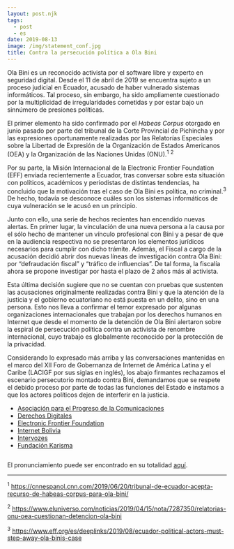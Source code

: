 ```yaml
---
layout: post.njk
tags:
  - post
  - es
date: 2019-08-13
image: /img/statement_conf.jpg
title: Contra la persecución política a Ola Bini
---
```

Ola Bini es un reconocido activista por el software libre y experto en seguridad
digital. Desde el 11 de abril de 2019 se encuentra sujeto a un proceso judicial
en Ecuador, acusado de haber vulnerado sistemas informáticos. Tal proceso,
sin embargo, ha sido ampliamente cuestionado por la multiplicidad de
irregularidades cometidas y por estar bajo un sinnúmero de presiones políticas.

El primer elemento ha sido confirmado por el *Habeas Corpus* otorgado en junio
pasado por parte del tribunal de la Corte Provincial de Pichincha y por las
expresiones oportunamente realizadas por las Relatorías Especiales sobre la
Libertad de Expresión de la Organización de Estados Americanos (OEA) y la
Organización de las Naciones Unidas (ONU).<sup>1</sup> <sup>2</sup>

Por su parte, la Misión Internacional de la Electronic Frontier Foundation (EFF)
enviada recientemente a Ecuador, tras conversar sobre esta situación con
políticos, académicos y periodistas de distintas tendencias, ha concluido que la
motivación tras el caso de Ola Bini es política, no criminal.<sup>3</sup> De
hecho, todavía se desconoce cuáles son los sistemas informáticos de cuya
vulneración se le acusó en un principio.

Junto con ello, una serie de hechos recientes han encendido nuevas alertas. En
primer lugar, la vinculación de una nueva persona a la causa por el sólo hecho
de mantener un vínculo profesional con Bini y a pesar de que en la audiencia
respectiva no se presentaron los elementos jurídicos necesarios para cumplir con
dicho trámite. Además, el Fiscal a cargo de la acusación decidió abrir dos
nuevas líneas de investigación contra Ola Bini: por “defraudación fiscal” y
“tráfico de influencias”. De tal forma, la fiscalía ahora se propone investigar
por hasta el plazo de 2 años más al activista.

Esta última decisión sugiere que no se cuentan con pruebas que sustenten las
acusaciones originalmente realizadas contra Bini y que la atención de la
justicia y el gobierno ecuatoriano no está puesta en un delito, sino en una
persona. Esto nos lleva a confirmar el temor expresado por algunas
organizaciones internacionales que trabajan por los derechos humanos en
Internet que desde el momento de la detención de Ola Bini alertaron sobre la
espiral de persecución política contra un activista de renombre internacional,
cuyo trabajo es globalmente reconocido por la protección de la privacidad.

Considerando lo expresado más arriba y las conversaciones mantenidas en el marco
del XII Foro de Gobernanza de Internet de América Latina y el Caribe (LACIGF por
sus siglas en inglés), los abajo firmantes rechazamos el escenario persecutorio
montado contra Bini, demandamos que se respete el debido proceso por parte de
todas las funciones del Estado e instamos a que los actores políticos dejen de
interferir en la justicia.

* [Asociación para el Progreso de la Comunicaciones](https://www.apc.org/es/pubs/contra-la-persecucion-politica-ola-bini)
* [Derechos Digitales](https://www.derechosdigitales.org/13700/contra-la-persecucion-politica-a-ola-bini/)
* [Electronic Frontier Foundation](https://www.eff.org/deeplinks/2019/08/eff-se-suma-organizaciones-de-america-latina-que-se-oponen-la-acusacion-de-ola)
* [Internet Bolivia](https://twitter.com/InternetBo_org/status/1161333077731401728)
* [Intervozes](http://intervozes.org.br/organizacoes-lancam-nota-contra-a-perseguicao-politica-a-ola-bini/)
* [Fundación Karisma](https://stats.karisma.org.co/nos-unimos-y-pronunciamos-frente-a-la-persecucion-politica-en-caso-de-ola-bini-ejercida-por-el-gobierno-de-ecuador/)

<img src="https://stats.karisma.org.co/wp-content/uploads/2019/08/LOGOS-OLA-1024x114.png" alt="" class="wp-image-19508" srcset="https://stats.karisma.org.co/wp-content/uploads/2019/08/LOGOS-OLA-1024x114.png 1024w, https://stats.karisma.org.co/wp-content/uploads/2019/08/LOGOS-OLA-300x33.png 300w, https://stats.karisma.org.co/wp-content/uploads/2019/08/LOGOS-OLA.png 1268w, https://stats.karisma.org.co/wp-content/uploads/2019/08/LOGOS-OLA-300x33@2x.png 600w" sizes="(max-width: 1024px) 100vw, 1024px">

El pronunciamiento puede ser encontrado en su totalidad [aquí](https://ia601405.us.archive.org/25/items/pronunciamiento_201908/Pronunciamiento.pdf).

---
<sup>1</sup> https://cnnespanol.cnn.com/2019/06/20/tribunal-de-ecuador-acepta-recurso-de-habeas-corpus-para-ola-bini/

<sup>2</sup> https://www.eluniverso.com/noticias/2019/04/15/nota/7287350/relatorias-onu-oea-cuestionan-detencion-ola-bini

<sup>3</sup> https://www.eff.org/es/deeplinks/2019/08/ecuador-political-actors-must-step-away-ola-binis-case
